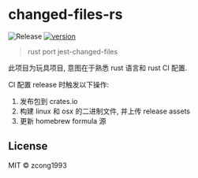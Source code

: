 # changed-files-rs

![Release](https://github.com/zcong1993/changed-files-rs/workflows/Release/badge.svg)
[![version](https://img.shields.io/crates/v/changed-files-rs.svg?colorB=319e8c)](https://crates.io/crates/changed-files-rs)

> rust port jest-changed-files

此项目为玩具项目, 意图在于熟悉 rust 语言和 rust CI 配置.

CI 配置 release 时触发以下操作:

1. 发布包到 crates.io
1. 构建 linux 和 osx 的二进制文件, 并上传 release assets
1. 更新 homebrew formula 源

## License

MIT &copy; zcong1993
